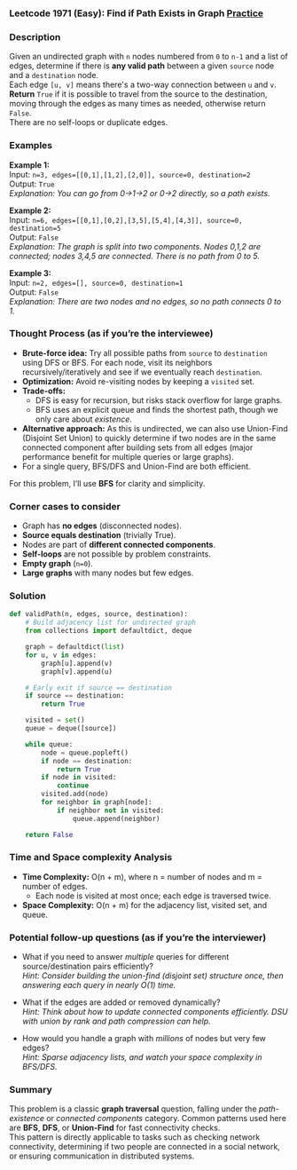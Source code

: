 ### Leetcode 1971 (Easy): Find if Path Exists in Graph [Practice](https://leetcode.com/problems/find-if-path-exists-in-graph)

### Description  
Given an undirected graph with `n` nodes numbered from `0` to `n-1` and a list of edges, determine if there is **any valid path** between a given `source` node and a `destination` node.  
Each edge `[u, v]` means there's a two-way connection between `u` and `v`.  
**Return** `True` if it is possible to travel from the source to the destination, moving through the edges as many times as needed, otherwise return `False`.  
There are no self-loops or duplicate edges.

### Examples  

**Example 1:**  
Input: `n=3, edges=[[0,1],[1,2],[2,0]], source=0, destination=2`  
Output: `True`  
*Explanation: You can go from 0→1→2 or 0→2 directly, so a path exists.*

**Example 2:**  
Input: `n=6, edges=[[0,1],[0,2],[3,5],[5,4],[4,3]], source=0, destination=5`  
Output: `False`  
*Explanation: The graph is split into two components. Nodes 0,1,2 are connected; nodes 3,4,5 are connected. There is no path from 0 to 5.*

**Example 3:**  
Input: `n=2, edges=[], source=0, destination=1`  
Output: `False`  
*Explanation: There are two nodes and no edges, so no path connects 0 to 1.*


### Thought Process (as if you’re the interviewee)  
- **Brute-force idea:** Try all possible paths from `source` to `destination` using DFS or BFS. For each node, visit its neighbors recursively/iteratively and see if we eventually reach `destination`.  
- **Optimization:** Avoid re-visiting nodes by keeping a `visited` set.  
- **Trade-offs:**  
  - DFS is easy for recursion, but risks stack overflow for large graphs.
  - BFS uses an explicit queue and finds the shortest path, though we only care about *existence*.
- **Alternative approach:** As this is undirected, we can also use Union-Find (Disjoint Set Union) to quickly determine if two nodes are in the same connected component after building sets from all edges (major performance benefit for multiple queries or large graphs).  
- For a single query, BFS/DFS and Union-Find are both efficient.

For this problem, I’ll use **BFS** for clarity and simplicity.


### Corner cases to consider  
- Graph has **no edges** (disconnected nodes).
- **Source equals destination** (trivially True).
- Nodes are part of **different connected components**.
- **Self-loops** are not possible by problem constraints.
- **Empty graph** (`n=0`).
- **Large graphs** with many nodes but few edges.


### Solution

```python
def validPath(n, edges, source, destination):
    # Build adjacency list for undirected graph
    from collections import defaultdict, deque

    graph = defaultdict(list)
    for u, v in edges:
        graph[u].append(v)
        graph[v].append(u)

    # Early exit if source == destination
    if source == destination:
        return True

    visited = set()
    queue = deque([source])

    while queue:
        node = queue.popleft()
        if node == destination:
            return True
        if node in visited:
            continue
        visited.add(node)
        for neighbor in graph[node]:
            if neighbor not in visited:
                queue.append(neighbor)

    return False
```

### Time and Space complexity Analysis  

- **Time Complexity:** O(n + m), where n = number of nodes and m = number of edges.  
  - Each node is visited at most once; each edge is traversed twice.
- **Space Complexity:** O(n + m) for the adjacency list, visited set, and queue.


### Potential follow-up questions (as if you’re the interviewer)  

- What if you need to answer *multiple* queries for different source/destination pairs efficiently?  
  *Hint: Consider building the union-find (disjoint set) structure once, then answering each query in nearly O(1) time.*

- What if the edges are added or removed dynamically?  
  *Hint: Think about how to update connected components efficiently. DSU with union by rank and path compression can help.*

- How would you handle a graph with *millions* of nodes but very few edges?  
  *Hint: Sparse adjacency lists, and watch your space complexity in BFS/DFS.*


### Summary
This problem is a classic **graph traversal** question, falling under the *path-existence* or *connected components* category. Common patterns used here are **BFS**, **DFS**, or **Union-Find** for fast connectivity checks.  
This pattern is directly applicable to tasks such as checking network connectivity, determining if two people are connected in a social network, or ensuring communication in distributed systems.